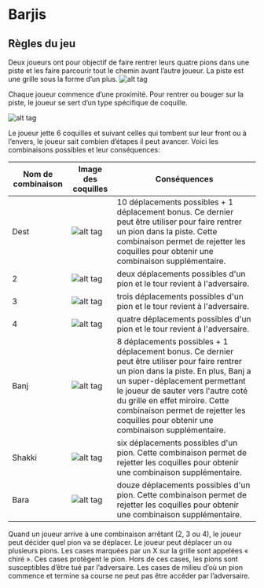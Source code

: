 # Barjis
## Règles du jeu
Deux joueurs ont pour objectif de faire rentrer leurs quatre pions dans une piste et les faire parcourir tout le chemin avant l’autre joueur. La piste est une grille sous la forme d’un plus.
![alt tag](https://docs.google.com/drawings/d/1c1Wv42oEv-8J8BVvqjVi-rr0kD5fEWJv2S5JbmhdlQw/pub?w=800)

Chaque joueur commence d’une proximité. Pour rentrer ou bouger sur la piste, le joueur se sert d’un type spécifique de coquille.

![alt tag](https://docs.google.com/drawings/d/1yopyu2S7Q33xEzemKnE5ENtSVNdaa3OKSWepErLRWdQ/pub?w=202&amp;h=134)

Le joueur jette 6 coquilles et suivant celles qui tombent sur leur front ou à l’envers, le joueur sait combien d’étapes il peut avancer. Voici les combinaisons possibles et leur conséquences:

Nom de combinaison  | Image des coquilles  | Conséquences
------------- | -------------  | -------------
Dest  | ![alt tag](https://drive.google.com/uc?export=view&id=0By-byFWb51ReWVFHMjhVSjhfMFU)  | 10 déplacements possibles + 1 déplacement bonus. Ce dernier peut être utiliser pour faire rentrer un pion dans la piste. Cette combinaison permet de rejetter les coquilles pour obtenir une combinaison supplémentaire.
2  | ![alt tag](https://drive.google.com/uc?export=view&id=0By-byFWb51RedTBGMUJKSEI5WFE)  | deux déplacements possibles d'un pion et le tour revient à l'adversaire.
3  | ![alt tag](https://drive.google.com/uc?export=view&id=0By-byFWb51ReR0p2Ti1kMUM4bE0)  | trois déplacements possibles d'un pion et le tour revient à l'adversaire.
4  | ![alt tag](https://drive.google.com/uc?export=view&id=0By-byFWb51ReT3B1SXBqbEFIVzA)  | quatre déplacements possibles d'un pion et le tour revient à l'adversaire.
Banj  | ![alt tag](https://drive.google.com/uc?export=view&id=0By-byFWb51ReWko0TUpSelAxaXM)  | 8 déplacements possibles + 1 déplacement bonus. Ce dernier peut être utiliser pour faire rentrer un pion dans la piste. En plus, Banj a un super-déplacement permettant le joueur de sauter vers l'autre coté du grille en effet miroire. Cette combinaison permet de rejetter les coquilles pour obtenir une combinaison supplémentaire.
Shakki  | ![alt tag](https://drive.google.com/uc?export=view&id=0By-byFWb51RedUdPb0xaTE9fdlk)  | six déplacements possibles d'un pion. Cette combinaison permet de rejetter les coquilles pour obtenir une combinaison supplémentaire.
Bara  | ![alt tag](https://drive.google.com/uc?export=view&id=0By-byFWb51ReM0FoRVZRVzF3ajA)  | douze déplacements possibles d'un pion. Cette combinaison permet de rejetter les coquilles pour obtenir une combinaison supplémentaire.
Quand un joueur arrive à une combinaison arrêtant (2, 3 ou 4), le joueur peut décider quel pion va se déplacer. Le joueur peut déplacer un ou plusieurs pions. Les cases marquées par un X sur la grille sont appelées « chiré ». Ces cases protègent le pion. Hors de ces cases, les pions sont susceptibles d’être tué par l’adversaire. Les cases de milieu d’où un pion commence et termine sa course ne peut pas être accéder par l’adversaire.

